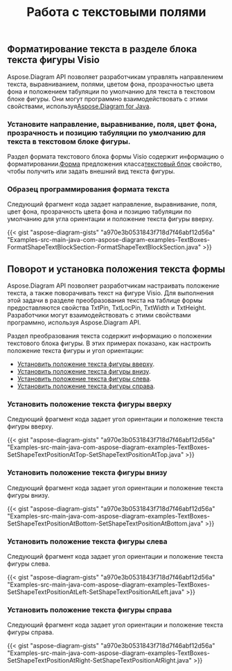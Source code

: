 ﻿---
title: Работа с текстовыми полями
type: docs
weight: 200
url: /ru/java/working-with-text-boxes/
---
## **Форматирование текста в разделе блока текста фигуры Visio**
 Aspose.Diagram API позволяет разработчикам управлять направлением текста, выравниванием, полями, цветом фона, прозрачностью цвета фона и положением табуляции по умолчанию для текста в текстовом блоке фигуры. Они могут программно взаимодействовать с этими свойствами, используя[Aspose.Diagram for Java](https://products.aspose.com/diagram/java/).
### **Установите направление, выравнивание, поля, цвет фона, прозрачность и позицию табуляции по умолчанию для текста в текстовом блоке фигуры.**
 Раздел формата текстового блока формы Visio содержит информацию о форматировании.[Форма](https://reference.aspose.com/diagram/java/com.aspose.diagram/Shape) предложения класса[текстовый блок](https://reference.aspose.com/diagram/java/com.aspose.diagram/TextBlock) свойство, чтобы получить или задать внешний вид текста фигуры.
### **Образец программирования формата текста**
Следующий фрагмент кода задает направление, выравнивание, поля, цвет фона, прозрачность цвета фона и позицию табуляции по умолчанию для угла ориентации и положение текста фигуры вверху.

{{< gist "aspose-diagram-gists" "a970e3b0531843f718d7f46abf12d56a" "Examples-src-main-java-com-aspose-diagram-examples-TextBoxes-FormatShapeTextBlockSection-FormatShapeTextBlockSection.java" >}}
## **Поворот и установка положения текста формы**
Aspose.Diagram API позволяет разработчикам настраивать положение текста, а также поворачивать текст на фигуре Visio. Для выполнения этой задачи в разделе преобразования текста на таблице формы предоставляются свойства TxtPin, TxtLocPin, TxtWidth и TxtHeight. Разработчики могут взаимодействовать с этими свойствами программно, используя Aspose.Diagram API.

Раздел преобразования текста содержит информацию о положении текстового блока фигуры. В этих примерах показано, как настроить положение текста фигуры и угол ориентации:

- [Установить положение текста фигуры вверху](/diagram/ru/java/working-with-text-boxes/).
- [Установить положение текста фигуры внизу](/diagram/ru/java/working-with-text-boxes/).
- [Установить положение текста фигуры слева](/diagram/ru/java/working-with-text-boxes/).
- [Установить положение текста фигуры справа](/diagram/ru/java/working-with-text-boxes/).
### **Установить положение текста фигуры вверху**
Следующий фрагмент кода задает угол ориентации и положение текста фигуры вверху.

{{< gist "aspose-diagram-gists" "a970e3b0531843f718d7f46abf12d56a" "Examples-src-main-java-com-aspose-diagram-examples-TextBoxes-SetShapeTextPositionAtTop-SetShapeTextPositionAtTop.java" >}}
### **Установить положение текста фигуры внизу**
Следующий фрагмент кода задает угол ориентации и положение текста фигуры внизу.

{{< gist "aspose-diagram-gists" "a970e3b0531843f718d7f46abf12d56a" "Examples-src-main-java-com-aspose-diagram-examples-TextBoxes-SetShapeTextPositionAtBottom-SetShapeTextPositionAtBottom.java" >}}
### **Установить положение текста фигуры слева**
Следующий фрагмент кода задает угол ориентации и положение текста фигуры слева.

{{< gist "aspose-diagram-gists" "a970e3b0531843f718d7f46abf12d56a" "Examples-src-main-java-com-aspose-diagram-examples-TextBoxes-SetShapeTextPositionAtLeft-SetShapeTextPositionAtLeft.java" >}}
### **Установить положение текста фигуры справа**
Следующий фрагмент кода задает угол ориентации и положение текста фигуры справа.

{{< gist "aspose-diagram-gists" "a970e3b0531843f718d7f46abf12d56a" "Examples-src-main-java-com-aspose-diagram-examples-TextBoxes-SetShapeTextPositionAtRight-SetShapeTextPositionAtRight.java" >}}
